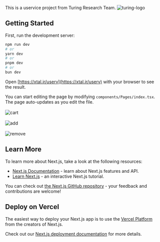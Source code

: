 This is a uservice project from Turing Research Team.
![turing-logo](https://github.com/user-attachments/assets/b4b1b505-e64b-4ed7-8e2f-3f31f93727de)


## Getting Started

First, run the development server:

```bash
npm run dev
# or
yarn dev
# or
pnpm dev
# or
bun dev
```

Open [https://xtal.ir/userv](https://xtal.ir/userv) with your browser to see the result.

You can start editing the page by modifying `components/Pages/index.tsx`. The page auto-updates as you edit the file.
<br/>
<br/>
![cart](https://github.com/user-attachments/assets/a75e761a-5c99-45ff-8589-b5b29bbc73b3)
<br/>
<br/>
![add](https://github.com/user-attachments/assets/e3274546-ce90-4f90-bc42-016581b05902)
<br/>
<br/>
![remove](https://github.com/user-attachments/assets/5597cb4c-d462-44ee-9822-f78fb305d707)

## Learn More

To learn more about Next.js, take a look at the following resources:

- [Next.js Documentation](https://nextjs.org/docs) - learn about Next.js features and API.
- [Learn Next.js](https://nextjs.org/learn) - an interactive Next.js tutorial.

You can check out [the Next.js GitHub repository](https://github.com/vercel/next.js/) - your feedback and contributions are welcome!

## Deploy on Vercel

The easiest way to deploy your Next.js app is to use the [Vercel Platform](https://vercel.com/new?utm_medium=default-template&filter=next.js&utm_source=create-next-app&utm_campaign=create-next-app-readme) from the creators of Next.js.

Check out our [Next.js deployment documentation](https://nextjs.org/docs/deployment) for more details.
